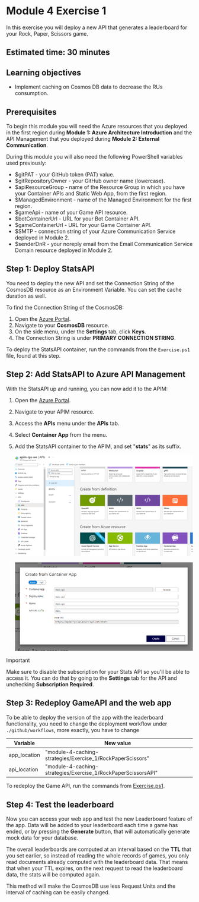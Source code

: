 # Module 4 Exercise 1

In this exercise you will deploy a new API that generates a leaderboard for your Rock, Paper, Scissors game.

## Estimated time: 30 minutes

## Learning objectives

- Implement caching on Cosmos DB data to decrease the RUs consumption.

## Prerequisites

To begin this module you will need the Azure resources that you deployed in the first region during **Module 1: Azure Architecture Introduction** and the API Management that you deployed during **Module 2: External Communication**.

During this module you will also need the following PowerShell variables used previously:

- $gitPAT - your GitHub token (PAT) value.
- $gitRepositoryOwner - your GitHub owner name (lowercase).
- $apiResourceGroup - name of the Resource Group in which you have your Container APIs and Static Web App, from the first region.
- $ManagedEnvironment - name of the Managed Environment for the first region.
- $gameApi - name of your Game API resource.
- $botContainerUrl - URL for your Bot Container API.
- $gameContainerUrl - URL for your Game Container API.
- $SMTP - connection string of your Azure Communication Service deployed in Module 2.
- $senderDnR - your noreply email from the Email Communication Service Domain resource deployed in Module 2.

## Step 1: Deploy StatsAPI

You need to deploy the new API and set the Connection String of the CosmosDB resource as an Environment Variable. You can set the cache duration as well.

To find the Connection String of the CosmosDB:

1. Open the [Azure Portal](https://portal.azure.com/).
2. Navigate to your **CosmosDB** resource.
3. On the side menu, under the **Settings** tab, click **Keys**.
4. The Connection String is under **PRIMARY CONNECTION STRING**.

To deploy the StatsAPI container, run the commands from the `Exercise.ps1` file, found at this step.

## Step 2: Add StatsAPI to Azure API Management

With the StatsAPI up and running, you can now add it to the APIM:

1. Open the [Azure Portal](https://portal.azure.com/).
2. Navigate to your APIM resource.
3. Access the **APIs** menu under the **APIs** tab.
4. Select **Container App** from the menu.
5. Add the StatsAPI container to the APIM, and set "**stats**" as its suffix.

   ![APIM APIs](../module-4-caching-strategies/images/image1.png)

   ![APIM Create API from container app](../module-4-caching-strategies/images/image2.png)

> [!IMPORTANT]
> Make sure to disable the subscription for your Stats API so you'll be able to access it. You can do that by going to the **Settings** tab for the API and unchecking **Subscription Required**.

## Step 3: Redeploy GameAPI and the web app

To be able to deploy the version of the app with the leaderboard functionality, you need to change the deployment workflow under `./github/workflows`, more exactly, you have to change

| Variable | New value |
| -- | -- |
| app_location | "module-4-caching-strategies/Exercise_1/RockPaperScissors" |
| api_location | "module-4-caching-strategies/Exercise_1/RockPaperScissorsAPI" |

To redeploy the Game API, run the commands from [Exercise.ps1](./Exercise.ps1).

## Step 4: Test the leaderboard

Now you can access your web app and test the new Leaderboard feature of the app. Data will be added to your leaderboard each time a game has ended, or by pressing the **Generate** button, that will automatically generate mock data for your database.

The overall leaderboards are computed at an interval based on the **TTL** that you set earlier, so instead of reading the whole records of games, you only read documents already computed with the leaderboard data. That means that when your TTL expires, on the next request to read the leaderboard data, the stats will be computed again.

This method will make the CosmosDB use less Request Units and the interval of caching can be easily changed.
